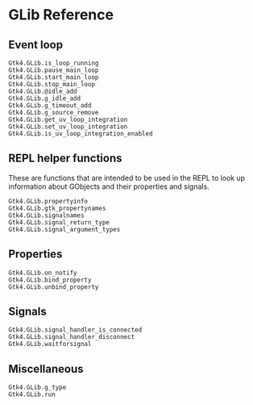# GLib Reference

## Event loop

```@docs
Gtk4.GLib.is_loop_running
Gtk4.GLib.pause_main_loop
Gtk4.GLib.start_main_loop
Gtk4.GLib.stop_main_loop
Gtk4.GLib.@idle_add
Gtk4.GLib.g_idle_add
Gtk4.GLib.g_timeout_add
Gtk4.GLib.g_source_remove
Gtk4.GLib.get_uv_loop_integration
Gtk4.GLib.set_uv_loop_integration
Gtk4.GLib.is_uv_loop_integration_enabled
```

## REPL helper functions

These are functions that are intended to be used in the REPL to look up
information about GObjects and their properties and signals.

```@docs
Gtk4.GLib.propertyinfo
Gtk4.GLib.gtk_propertynames
Gtk4.GLib.signalnames
Gtk4.GLib.signal_return_type
Gtk4.GLib.signal_argument_types
```

## Properties

```@docs
Gtk4.GLib.on_notify
Gtk4.GLib.bind_property
Gtk4.GLib.unbind_property
```

## Signals
```@docs
Gtk4.GLib.signal_handler_is_connected
Gtk4.GLib.signal_handler_disconnect
Gtk4.GLib.waitforsignal
```

## Miscellaneous
```@docs
Gtk4.GLib.g_type
Gtk4.GLib.run
```

